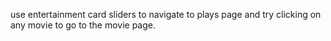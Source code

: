 use entertainment card sliders to navigate to plays page and try clicking on any movie to go to the movie page.
